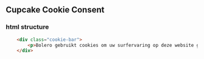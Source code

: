 ## Cupcake Cookie Consent

### html structure
```html
    <div class="cookie-bar">
        <p>Bolero gebruikt cookies om uw surfervaring op deze website gemakkelijker te maken. Indien u meer informatie wenst kunt u <a href="#" class="cookie-bar__policy">hier ons cookiebeleid lezen</a>. <a href="#" class="btn btn-warning cookie-bar__btn">Doorgaan</a></p>
    </div>
```
